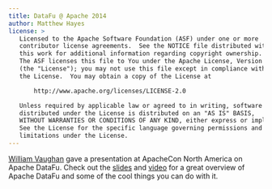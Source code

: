 ```yaml
---
title: DataFu @ Apache 2014
author: Matthew Hayes
license: >
   Licensed to the Apache Software Foundation (ASF) under one or more
   contributor license agreements.  See the NOTICE file distributed with
   this work for additional information regarding copyright ownership.
   The ASF licenses this file to You under the Apache License, Version 2.0
   (the "License"); you may not use this file except in compliance with
   the License.  You may obtain a copy of the License at

       http://www.apache.org/licenses/LICENSE-2.0

   Unless required by applicable law or agreed to in writing, software
   distributed under the License is distributed on an "AS IS" BASIS,
   WITHOUT WARRANTIES OR CONDITIONS OF ANY KIND, either express or implied.
   See the License for the specific language governing permissions and
   limitations under the License.
---
```


[William Vaughan](https://www.linkedin.com/in/williamgvaughan) gave a presentation at ApacheCon North America on Apache DataFu.  Check out the [slides](http://www.slideshare.net/williamgvaughan/datafu-apachecon-33420740) and [video](https://www.youtube.com/watch?v=JWI9tVsQ1cY) for a great overview of Apache DataFu and some of the cool things you can do with it.